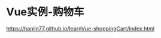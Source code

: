 # Vue实例-购物车

<a href="https://hanlin77.github.io/learnVue-shoppingCart/index.html">https://hanlin77.github.io/learnVue-shoppingCart/index.html</a>